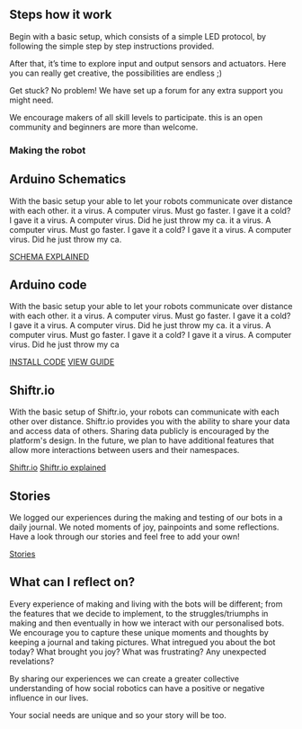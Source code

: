 ## Steps how it work

Begin with a basic setup, which consists of a simple LED protocol, by following the simple step by step instructions provided.  

After that, it’s time to explore input and output sensors and actuators. Here you can really get creative, the possibilities are endless ;) 

Get stuck? No problem! We have set up a forum for any extra support you might need. 

We encourage makers of all skill levels to participate. this is an open community and beginners are more than welcome. 

### Making the robot

## Arduino Schematics
With the basic setup your able to let your robots communicate over distance with each other. it a virus. A computer virus. Must go faster. I gave it a cold? I gave it a virus. A computer virus. Did he just throw my ca. it a virus. A computer virus. Must go faster. I gave it a cold? I gave it a virus. A computer virus. Did he just throw my ca.

[SCHEMA EXPLAINED](https://github.com/Radiowendy26/Python/edit/master/README.md)

## Arduino code
With the basic setup your able to let your robots communicate over distance with each other. it a virus. A computer virus. Must go faster. I gave it a cold? I gave it a virus. A computer virus. Did he just throw my ca. it a virus. A computer virus. Must go faster. I gave it a cold? I gave it a virus. A computer virus. Did he just throw my ca

[INSTALL CODE](https://github.com/Radiowendy26/Python/edit/master/README.md)
[VIEW GUIDE](https://github.com/Radiowendy26/Python/edit/master/README.md)


## Shiftr.io
With the basic setup of Shiftr.io, your robots can communicate with each other over distance. Shiftr.io provides you with the ability to share your data and access data of others. Sharing data publicly is encouraged by the platform's design. In the future, we plan to have additional features that allow more interactions between users and their namespaces.

[Shiftr.io](https://shiftr.io/)
[Shiftr.io explained](https://github.com/Radiowendy26/Python/edit/master/README.md)

## Stories
We logged our experiences during the  making and testing of our bots in a daily journal. We noted moments of joy, painpoints and some reflections. Have a look through our stories and feel free to add your own!

[Stories](https://medium.com/)

## What can I reflect on?
Every experience of making and living with the bots will be different; from the features that we decide to implement, to the struggles/triumphs in making and then eventually in how we interact with our personalised bots. 
We encourage you to capture these unique moments and thoughts by keeping a journal and taking pictures. What intregued you about the bot today? What brought you joy? What was frustrating? Any unexpected revelations?

By sharing our experiences we can create a greater collective understanding of how social robotics can have a positive or negative influence in our lives. 

Your social needs are unique and so your story will be too.
